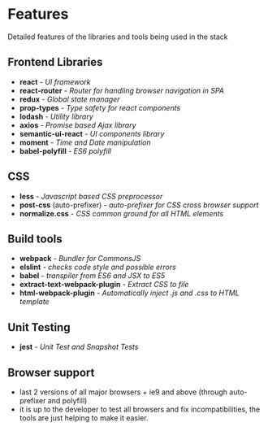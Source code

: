 # Features
Detailed features of the libraries and tools being used in the stack

## Frontend Libraries
- __react__ - _UI framework_
- __react-router__ - _Router for handling browser navigation in SPA_
- __redux__ - _Global state manager_
- __prop-types__ - _Type safety for react components_
- __lodash__ - _Utility library_
- __axios__ - _Promise based Ajax library_
- __semantic-ui-react__ - _UI components library_
- __moment__ - _Time and Date manipulation_
- __babel-polyfill__ - _ES6 polyfill_

## CSS
- __less__ - _Javascript based CSS preprocessor_
- __post-css__ (auto-prefixer) - _auto-prefixer for CSS cross browser support_
- __normalize.css__ - _CSS common ground for all HTML elements_

## Build tools
- __webpack__ - _Bundler for CommonsJS_
- __elslint__ - _checks code style and possible errors_
- __babel__ - _transpiler from ES6 and JSX to ES5_
- __extract-text-webpack-plugin__ - _Extract CSS to file_
- __html-webpack-plugin__ - _Automatically inject .js and .css to HTML template_

## Unit Testing
- __jest__ - _Unit Test and Snapshot Tests_

## Browser support
- last 2 versions of all major browsers + ie9 and above (through auto-prefixer and polyfill)
- it is up to the developer to test all browsers and fix incompatibilities, the tools are just helping to make it easier.
